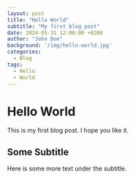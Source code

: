 ```yaml
---
layout: post
title: "Hello World"
subtitle: "My first blog post"
date: 2024-05-31 12:00:00 +0200
author: "John Doe"
background: '/img/hello-world.jpg'
categories:
  - Blog
tags:
  - Hello
  - World
---
```


# Hello World

This is my first blog post. I hope you like it.

## Some Subtitle

Here is some more text under the subtitle.
